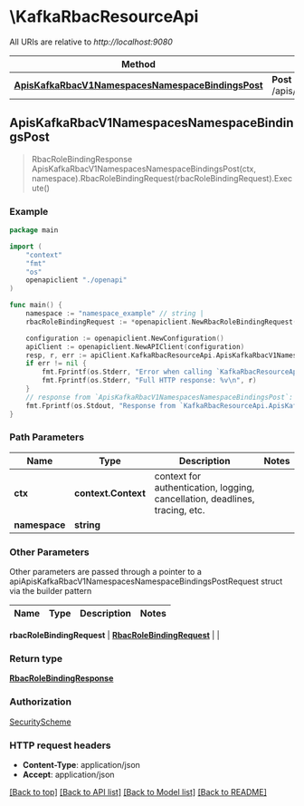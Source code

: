 # \KafkaRbacResourceApi

All URIs are relative to *http://localhost:9080*

Method | HTTP request | Description
------------- | ------------- | -------------
[**ApisKafkaRbacV1NamespacesNamespaceBindingsPost**](KafkaRbacResourceApi.md#ApisKafkaRbacV1NamespacesNamespaceBindingsPost) | **Post** /apis/kafka.rbac/v1/namespaces/{namespace}/bindings | 



## ApisKafkaRbacV1NamespacesNamespaceBindingsPost

> RbacRoleBindingResponse ApisKafkaRbacV1NamespacesNamespaceBindingsPost(ctx, namespace).RbacRoleBindingRequest(rbacRoleBindingRequest).Execute()



### Example

```go
package main

import (
    "context"
    "fmt"
    "os"
    openapiclient "./openapi"
)

func main() {
    namespace := "namespace_example" // string | 
    rbacRoleBindingRequest := *openapiclient.NewRbacRoleBindingRequest() // RbacRoleBindingRequest |  (optional)

    configuration := openapiclient.NewConfiguration()
    apiClient := openapiclient.NewAPIClient(configuration)
    resp, r, err := apiClient.KafkaRbacResourceApi.ApisKafkaRbacV1NamespacesNamespaceBindingsPost(context.Background(), namespace).RbacRoleBindingRequest(rbacRoleBindingRequest).Execute()
    if err != nil {
        fmt.Fprintf(os.Stderr, "Error when calling `KafkaRbacResourceApi.ApisKafkaRbacV1NamespacesNamespaceBindingsPost``: %v\n", err)
        fmt.Fprintf(os.Stderr, "Full HTTP response: %v\n", r)
    }
    // response from `ApisKafkaRbacV1NamespacesNamespaceBindingsPost`: RbacRoleBindingResponse
    fmt.Fprintf(os.Stdout, "Response from `KafkaRbacResourceApi.ApisKafkaRbacV1NamespacesNamespaceBindingsPost`: %v\n", resp)
}
```

### Path Parameters


Name | Type | Description  | Notes
------------- | ------------- | ------------- | -------------
**ctx** | **context.Context** | context for authentication, logging, cancellation, deadlines, tracing, etc.
**namespace** | **string** |  | 

### Other Parameters

Other parameters are passed through a pointer to a apiApisKafkaRbacV1NamespacesNamespaceBindingsPostRequest struct via the builder pattern


Name | Type | Description  | Notes
------------- | ------------- | ------------- | -------------

 **rbacRoleBindingRequest** | [**RbacRoleBindingRequest**](RbacRoleBindingRequest.md) |  | 

### Return type

[**RbacRoleBindingResponse**](RbacRoleBindingResponse.md)

### Authorization

[SecurityScheme](../README.md#SecurityScheme)

### HTTP request headers

- **Content-Type**: application/json
- **Accept**: application/json

[[Back to top]](#) [[Back to API list]](../README.md#documentation-for-api-endpoints)
[[Back to Model list]](../README.md#documentation-for-models)
[[Back to README]](../README.md)

